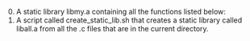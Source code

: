0. A static library libmy.a containing all the functions listed below:
1. A script called create_static_lib.sh that creates a static library called liball.a from all the .c files that are in the current directory.
